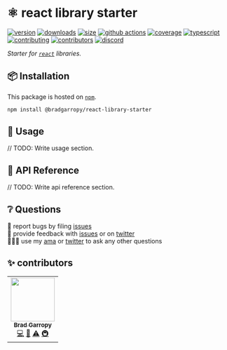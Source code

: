 # ⚛ react library starter

[![version][version-badge]][npm]
[![downloads][downloads-badge]][npm]
[![size][size-badge]][bundlephobia]
[![github actions][github-actions-badge]][github-actions]
[![coverage][codecov-badge]][codecov]
[![typescript][typescript-badge]][typescript]
[![contributing][contributing-badge]][contributing]
[![contributors][contributors-badge]][contributors]
[![discord][discord-badge]][discord]

_Starter for [`react`][react] libraries._

## 📦 Installation

This package is hosted on [`npm`][npm].

```bash
npm install @bradgarropy/react-library-starter
```

## 🥑 Usage

// TODO: Write usage section.

## 📖 API Reference

// TODO: Write api reference section.

## ❔ Questions

🐛 report bugs by filing [issues][issues]  
📢 provide feedback with [issues][issues] or on [twitter][twitter]  
🙋🏼‍♂️ use my [ama][ama] or [twitter][twitter] to ask any other questions

## ✨ contributors

<!-- ALL-CONTRIBUTORS-LIST:START - Do not remove or modify this section -->
<!-- prettier-ignore-start -->
<!-- markdownlint-disable -->
<table>
  <tr>
    <td align="center"><a href="https://bradgarropy.com"><img src="https://avatars.githubusercontent.com/u/11336745?v=4?s=100" width="100px;" alt=""/><br /><sub><b>Brad Garropy</b></sub></a><br /><a href="https://github.com/bradgarropy/react-library-starter/commits?author=bradgarropy" title="Code">💻</a> <a href="https://github.com/bradgarropy/react-library-starter/commits?author=bradgarropy" title="Documentation">📖</a> <a href="https://github.com/bradgarropy/react-library-starter/commits?author=bradgarropy" title="Tests">⚠️</a> <a href="#infra-bradgarropy" title="Infrastructure (Hosting, Build-Tools, etc)">🚇</a></td>
  </tr>
</table>

<!-- markdownlint-restore -->
<!-- prettier-ignore-end -->

<!-- ALL-CONTRIBUTORS-LIST:END -->

[codecov]: https://app.codecov.io/gh/bradgarropy/react-library-starter
[contributing]: https://github.com/bradgarropy/react-library-starter/blob/master/contributing.md
[contributors]: #-contributors
[npm]: https://www.npmjs.com/package/@bradgarropy/react-library-starter
[codecov-badge]: https://img.shields.io/codecov/c/github/bradgarropy/react-library-starter?style=flat-square
[version-badge]: https://img.shields.io/npm/v/@bradgarropy/react-library-starter.svg?style=flat-square
[downloads-badge]: https://img.shields.io/npm/dt/@bradgarropy/react-library-starter?style=flat-square
[contributing-badge]: https://img.shields.io/badge/PRs-welcome-success?style=flat-square
[contributors-badge]: https://img.shields.io/github/all-contributors/bradgarropy/react-library-starter?style=flat-square
[issues]: https://github.com/bradgarropy/react-library-starter/issues
[twitter]: https://twitter.com/bradgarropy
[ama]: https://bradgarropy.com/ama
[bundlephobia]: https://bundlephobia.com/result?p=@bradgarropy/react-library-starter
[size-badge]: https://img.shields.io/bundlephobia/minzip/@bradgarropy/react-library-starter?style=flat-square
[github-actions]: https://github.com/bradgarropy/react-library-starter/actions
[github-actions-badge]: https://img.shields.io/github/workflow/status/bradgarropy/react-library-starter/%F0%9F%9A%80%20release?style=flat-square
[typescript]: https://www.typescriptlang.org/dt/search?search=%40bradgarropy%2Freact-library-starter
[typescript-badge]: https://img.shields.io/npm/types/@bradgarropy/react-library-starter?style=flat-square
[discord]: https://bradgarropy.com/discord
[discord-badge]: https://img.shields.io/discord/748196643140010015?style=flat-square
[react]: https://reactjs.org
